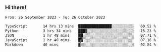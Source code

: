 ### Hi there!

<!--START_SECTION:waka-->

```txt
From: 26 September 2023 - To: 26 October 2023

TypeScript       14 hrs 13 mins  ███████████████░░░░░░░░░░   60.52 %
Python           3 hrs 34 mins   ███▓░░░░░░░░░░░░░░░░░░░░░   15.23 %
JSON             1 hr 48 mins    ██░░░░░░░░░░░░░░░░░░░░░░░   07.71 %
JavaScript       1 hr 40 mins    █▓░░░░░░░░░░░░░░░░░░░░░░░   07.16 %
Markdown         40 mins         ▓░░░░░░░░░░░░░░░░░░░░░░░░   02.84 %
```

<!--END_SECTION:waka-->
